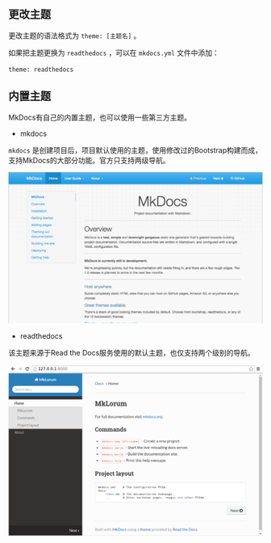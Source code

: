 ## 更改主题

更改主题的语法格式为 `theme: [主题名]` 。

如果把主题更换为 `readthedocs` ，可以在 `mkdocs.yml` 文件中添加：

 `theme: readthedocs`
 
## 内置主题

MkDocs有自己的内置主题，也可以使用一些第三方主题。

- mkdocs

 `mkdocs` 是创建项目后，项目默认使用的主题，使用修改过的Bootstrap构建而成，支持MkDocs的大部分功能。官方只支持两级导航。

![mkdocs](mkdocs.png)

- readthedocs

该主题来源于Read the Docs服务使用的默认主题，也仅支持两个级别的导航。

![mkdocs](readthedocs.png)

